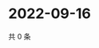 # 2022-09-16

共 0 条

<!-- BEGIN WEIBO -->
<!-- 最后更新时间 Fri Sep 16 2022 00:25:57 GMT+0800 (China Standard Time) -->

<!-- END WEIBO -->
